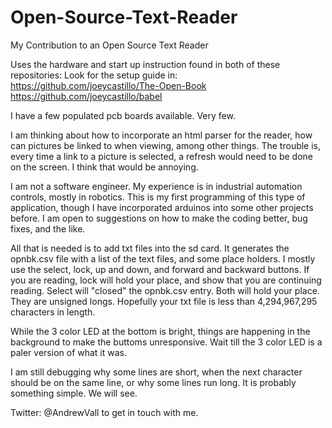 # Open-Source-Text-Reader
My Contribution to an Open Source Text Reader

Uses the hardware and start up instruction found in both of these repositories:
Look for the setup guide in:
https://github.com/joeycastillo/The-Open-Book
https://github.com/joeycastillo/babel

I have a few populated pcb boards available. Very few.

I am thinking about how to incorporate an html parser for the reader, how can pictures be linked to when viewing, among other things. The trouble is, every time a link to a picture is selected, a refresh would need to be done on the screen. I think that would be annoying.

I am not a software engineer. My experience is in industrial automation controls, mostly in robotics. This is my first programming of this type of application, though I have incorporated arduinos into some other projects before. I am open to suggestions on how to make the coding better, bug fixes, and the like.

All that is needed is to add txt files into the sd card. It generates the opnbk.csv file with a list of the text files, and some place holders. I mostly use the select, lock, up and down, and forward and backward buttons. If you are reading, lock will hold your place, and show that you are continuing reading. Select will "closed" the opnbk.csv entry. Both will hold your place. They are unsigned longs. Hopefully your txt file is less than 4,294,967,295 characters in length.

While the 3 color LED at the bottom is bright, things are happening in the background to make the buttoms unresponsive. Wait till the 3 color LED is a paler version of what it was.

I am still debugging why some lines are short, when the next character should be on the same line, or why some lines run long. It is probably something simple. We will see.


Twitter: @AndrewVall to get in touch with me.

